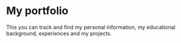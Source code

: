 # My portfolio
 This you can track and find my personal information, my educational background, experiences and my projects.
